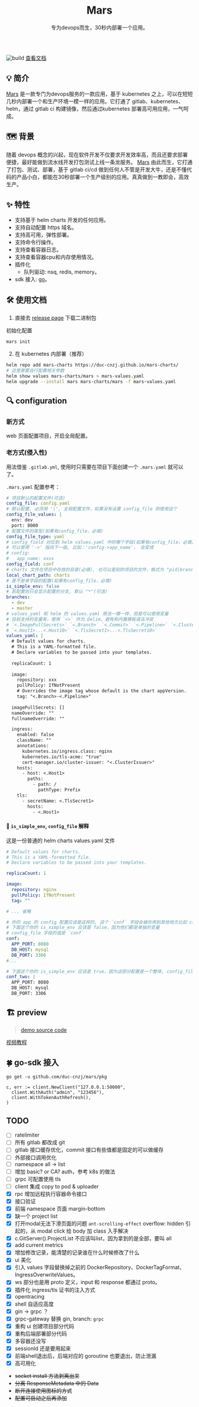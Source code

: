 <h1 align="center">Mars</h1>
<p align="center">专为devops而生，30秒内部署一个应用。</p>
<br><br>

![build](https://github.com/DuC-cnZj/mars/actions/workflows/build_image.yaml/badge.svg)
[查看文档](https://youngduc.gitbook.io/mars/)

## 💡 简介

[Mars](https://github.com/DuC-cnZj/mars) 是一款专门为devops服务的一款应用，基于 kubernetes 之上，可以在短短几秒内部署一个和生产环境一模一样的应用。它打通了 gitlab、kubernetes、helm，通过 gitlab ci 构建镜像，然后通过kubernetes 部署高可用应用，一气呵成。

## 🗺️ 背景

随着 devops 概念的兴起，现在软件开发不仅要求开发效率高，而且还要求部署便捷，最好能做到流水线开发打包测试上线一条龙服务。
[Mars](https://github.com/DuC-cnZj/mars) 由此而生，它打通了打包、测试、部署，基于 gitlab ci/cd 做到任何人不管是开发大牛，还是不懂代码的产品小白，都能在30秒部署一个生产级别的应用。真真做到一教即会，高效生产。

## ✨  特性

* 支持基于 helm charts 开发的任何应用。
* 支持自动配置 https 域名。
* 支持高可用，弹性部署。
* 支持命令行操作。
* 支持查看容器日志。
* 支持查看容器cpu和内存使用情况。
* 插件化
  * 队列驱动: nsq, redis, memory。
* sdk 接入: [go](https://github.com/DuC-cnZj/mars#-go-sdk-%E6%8E%A5%E5%85%A5)。

## 🛠️ 使用文档

1. 直接去 [release page](https://github.com/DuC-cnZj/mars/releases) 下载二进制包

初始化配置
```bash
mars init
```

2. 在 kubernetes 内部署（推荐）

```bash
helm repo add mars-charts https://duc-cnzj.github.io/mars-charts/
# 这里需要自行配置相关参数
helm show values mars-charts/mars > mars-values.yaml
helm upgrade --install mars mars-charts/mars -f mars-values.yaml
```

## 🔍 configuration

### 新方式

web 页面配置项目，开启全局配置。

### 老方式(侵入性)

用法借鉴 `.gitlab.yml`, 使用时只需要在项目下面创建一个 `.mars.yaml` 就可以了。 

`.mars.yaml` 配置参考：

```yaml
# 项目默认的配置文件(可选)
config_file: config.yaml
# 默认配置, 必须用 '|', 全局配置文件，如果没有设置 config_file 则使用这个
config_file_values: |
  env: dev
  port: 8000
# 配置文件的类型(如果有config_file，必填)
config_file_type: yaml
# config_field 对应到 helm values.yaml 中的哪个字段(如果有config_file，必填)
# 可以使用 '->' 指向下一级, 比如：'config->app_name'， 会变成
# config:
#   app_name: xxxx
config_field: conf
# charts 文件在项目中存放的目录(必填), 也可以是别的项目的文件，格式为 "pid|branch|path"
local_chart_path: charts
# 是不是单字段的配置(如果有config_file，必填)
is_simple_env: false
# 若配置则只会显示配置的分支, 默认 "*"(可选)
branches:
  - dev
  - master
# values_yaml 和 helm 的 values.yaml 用法一模一样，但是可以使用变量
# 目前支持的变量有，使用 `<>` 作为 Delim，避免和内置模板语法冲突
# `<.ImagePullSecrets>` `<.Branch>` `<.Commit>` `<.Pipeline>` `<.ClusterIssuer>`
# `<.Host1>...<.Host10>` `<.TlsSecret1>...<.TlsSecret10>`
values_yaml: |
  # Default values for charts.
  # This is a YAML-formatted file.
  # Declare variables to be passed into your templates.
  
  replicaCount: 1
  
  image:
    repository: xxx
    pullPolicy: IfNotPresent
    # Overrides the image tag whose default is the chart appVersion.
    tag: "<.Branch>-<.Pipeline>"
  
  imagePullSecrets: []
  nameOverride: ""
  fullnameOverride: ""

  ingress:
    enabled: false
    className: ""
    annotations: 
      kubernetes.io/ingress.class: nginx
      kubernetes.io/tls-acme: "true"
      cert-manager.io/cluster-issuer: "<.ClusterIssuer>"
    hosts:
      - host: <.Host1>
        paths:
          - path: /
            pathType: Prefix
    tls: 
      - secretName: <.TlsSecret1>
        hosts:
          - <.Host1>
```

#### 📒 `is_simple_env`, `config_file` 解释

这是一份普通的 helm charts values.yaml 文件
```yaml
# Default values for charts.
# This is a YAML-formatted file.
# Declare variables to be passed into your templates.

replicaCount: 1

image:
  repository: nginx
  pullPolicy: IfNotPresent
  tag: ""

# ... 省略

# 你的 app 的 config 配置应该是这样的, 这个 `conf` 字段会被你用到其他地方比如 configmap、secret 等等
# 下面这个你的 is_simple_env 应该是 false，因为他们都是单独的变量
# config_file 字段的值是 `conf`
conf:
  APP_PORT: 8080
  DB_HOST: mysql
  DB_PORT: 3306
#...

# 下面这个你的 is_simple_env 应该是 true，因为这部分配置是一个整体, config_file 字段的值是 `conf_two` 
conf_two: |
  APP_PORT: 8080
  DB_HOST: mysql
  DB_PORT: 3306
```

## 🏗 preview

> [demo source code](https://gitlab.com/DuC-cnZj/mars-demo)

[视频教程](https://www.bilibili.com/video/BV19b4y1r7iY/)

## 🍀 go-sdk 接入

```
go get -u github.com/duc-cnzj/mars/pkg
```

```golang
c, err := client.NewClient("127.0.0.1:50000",
  client.WithAuth("admin", "123456"),
  client.WithTokenAuthRefresh(),
)
```

## TODO

- [ ] ratelimiter
- [ ] 所有 gitlab 都改成 git
- [ ] gitlab 接口缓存优化，commit 接口有些值都是固定的可以做缓存
- [ ] 外部接口调用优化
- [ ] namespace all -> list
- [ ] 增加 basic? or CA? auth，参考 k8s 的做法
- [ ] grpc 可配置使用 tls
- [ ] client 集成 copy to pod & uploader
- [x] rpc 增加远程执行容器命令接口
- [x] 接口验证
- [x] 前端 namespace 页面 margin-bottom
- [x] 缺一个 project list
- [x] 打开modal无法下滑页面的问题 `ant-scrolling-effect` overflow: hidden 引起的，从 modal click 给 body 加 class 入手解决
- [x] c.GitServer().ProjectList 不应该叫list，因为拿到的是全部，要叫 all
- [x] add current metrics
- [x] 增加修改记录，能清楚的记录谁在什么时候修改了什么
- [x] ui 美化
- [x] 引入 values 字段替换掉之前的 DockerRepository、DockerTagFormat、IngressOverwriteValues。
- [x] ws 部分也是用 proto 定义，input 和 response 都通过 proto。
- [x] 插件化 ingress/tls 证书的注入方式
- [x] opentracing
- [x] shell 自适应高度
- [x] gin -> grpc ？
- [x] grpc-gateway 替换 gin, branch: `grpc`
- [x] 重构 ui 创建项目部分代码
- [x] 重构后端部署部分代码
- [x] 多容器还没写
- [x] sessionId 还是要用起来
- [x] 前端shell退出后，后端对应的 goroutine 也要退出，防止泄漏
- [x] 高可用化
- ~~socket install 方法剥离出来~~
- ~~分离 ResponseMetadata 中的 Data~~
- ~~断开连接使用图标的方式~~
- ~~配置可启动之后再添加~~